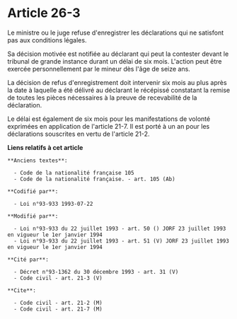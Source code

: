 # Article 26-3

Le ministre ou le juge refuse d'enregistrer les déclarations qui ne satisfont pas aux conditions légales.

Sa décision motivée est notifiée au déclarant qui peut la contester devant le tribunal de grande instance durant un délai de
six mois. L'action peut être exercée personnellement par le mineur dès l'âge de seize ans.

La décision de refus d'enregistrement doit intervenir six mois au plus après la date à laquelle a été délivré au déclarant le
récépissé constatant la remise de toutes les pièces nécessaires à la preuve de recevabilité de la déclaration.

Le délai est également de six mois pour les manifestations de volonté exprimées en application de l'article 21-7. Il est
porté à un an pour les déclarations souscrites en vertu de l'article 21-2.

**Liens relatifs à cet article**

	**Anciens textes**:

	  - Code de la nationalité française 105
	  - Code de la nationalité française. - art. 105 (Ab)

	**Codifié par**:

	  - Loi n°93-933 1993-07-22

	**Modifié par**:

	  - Loi n°93-933 du 22 juillet 1993 - art. 50 () JORF 23 juillet 1993 en vigueur le 1er janvier 1994
	  - Loi n°93-933 du 22 juillet 1993 - art. 51 (V) JORF 23 juillet 1993 en vigueur le 1er janvier 1994

	**Cité par**:

	  - Décret n°93-1362 du 30 décembre 1993 - art. 31 (V)
	  - Code civil - art. 21-3 (V)

	**Cite**:

	  - Code civil - art. 21-2 (M)
	  - Code civil - art. 21-7 (M)
